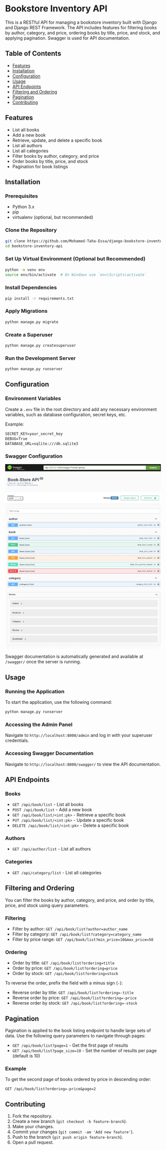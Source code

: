 
# Bookstore Inventory API

This is a RESTful API for managing a bookstore inventory built with Django and Django REST Framework. The API includes features for filtering books by author, category, and price, ordering books by title, price, and stock, and applying pagination. Swagger is used for API documentation.

## Table of Contents

- [Features](#features)
- [Installation](#installation)
- [Configuration](#configuration)
- [Usage](#usage)
- [API Endpoints](#api-endpoints)
- [Filtering and Ordering](#filtering-and-ordering)
- [Pagination](#pagination)
- [Contributing](#contributing)


## Features

- List all books
- Add a new book
- Retrieve, update, and delete a specific book
- List all authors
- List all categories
- Filter books by author, category, and price
- Order books by title, price, and stock
- Pagination for book listings

## Installation

### Prerequisites

- Python 3.x
- pip
- virtualenv (optional, but recommended)

### Clone the Repository

```sh
git clone https://github.com/Mohamed-Taha-Essa/django-bookstore-inventory.git
cd bookstore-inventory-api
```

### Set Up Virtual Environment (Optional but Recommended)

```sh
python -m venv env
source env/bin/activate  # On Windows use `env\Scripts\activate`
```

### Install Dependencies

```sh
pip install -r requirements.txt
```

### Apply Migrations

```sh
python manage.py migrate
```

### Create a Superuser

```sh
python manage.py createsuperuser
```

### Run the Development Server

```sh
python manage.py runserver
```

## Configuration

### Environment Variables

Create a `.env` file in the root directory and add any necessary environment variables, such as database configuration, secret keys, etc.

Example:

```env
SECRET_KEY=your_secret_key
DEBUG=True
DATABASE_URL=sqlite:///db.sqlite3
```

### Swagger Configuration 
![Image Alt Text](images/swagger.jpeg)


Swagger documentation is automatically generated and available at `/swagger/` once the server is running.

## Usage

### Running the Application

To start the application, use the following command:

```sh
python manage.py runserver
```

### Accessing the Admin Panel

Navigate to `http://localhost:8000/admin` and log in with your superuser credentials.

### Accessing Swagger Documentation

Navigate to `http://localhost:8000/swagger/` to view the API documentation.

## API Endpoints

### Books

- `GET /api/book/list` - List all books
- `POST /api/book/list` - Add a new book
- `GET /api/book/list/<int:pk>` - Retrieve a specific book
- `PUT /api/book/list/<int:pk>` - Update a specific book
- `DELETE /api/book/list/<int:pk>` - Delete a specific book

### Authors

- `GET /api/author/list` - List all authors

### Categories

- `GET /api/category/list` - List all categories

## Filtering and Ordering

You can filter the books by author, category, and price, and order by title, price, and stock using query parameters.

### Filtering

- Filter by author: `GET /api/book/list?author=author_name`
- Filter by category: `GET /api/book/list?category=category_name`
- Filter by price range: `GET /api/book/list?min_price=10&max_price=50`

### Ordering

- Order by title: `GET /api/book/list?ordering=title`
- Order by price: `GET /api/book/list?ordering=price`
- Order by stock: `GET /api/book/list?ordering=stock`

To reverse the order, prefix the field with a minus sign (`-`):

- Reverse order by title: `GET /api/book/list?ordering=-title`
- Reverse order by price: `GET /api/book/list?ordering=-price`
- Reverse order by stock: `GET /api/book/list?ordering=-stock`

## Pagination

Pagination is applied to the book listing endpoint to handle large sets of data. Use the following query parameters to navigate through pages:

- `GET /api/book/list?page=1` - Get the first page of results
- `GET /api/book/list?page_size=10` - Set the number of results per page (default is 10)

### Example

To get the second page of books ordered by price in descending order:

```http
GET /api/book/list?ordering=-price&page=2
```

## Contributing

1. Fork the repository.
2. Create a new branch (`git checkout -b feature-branch`).
3. Make your changes.
4. Commit your changes (`git commit -am 'Add new feature'`).
5. Push to the branch (`git push origin feature-branch`).
6. Open a pull request.

